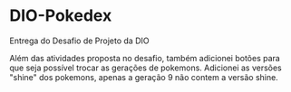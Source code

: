# DIO-Pokedex
 Entrega do Desafio de Projeto da DIO

 Além das atividades proposta no desafio, também adicionei botões para que seja possível trocar as gerações de pokemons.
 Adicionei as versões "shine" dos pokemons, apenas a geração 9 não contem a versão shine. 
